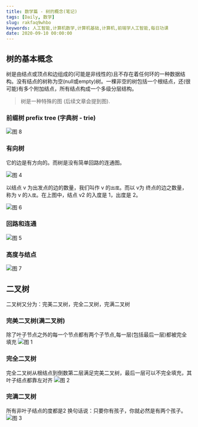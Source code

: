 ```yaml
---
title: 数学篇 - 树的概念(笔记)
tags: [Daily, 数学]
slug: rakfaq9whbo
keywords: 人工智能,计算机数学,计算机基础,计算机,前端学人工智能,每日功课
date: 2020-09-10 00:00:00
---
```


## 树的基本概念

树是由结点或顶点和边组成的(可能是非线性的)且不存在着任何环的一种数据结构。没有结点的树称为空(null或empty)树。一棵非空的树包括一个根结点，还(很可能)有多个附加结点，所有结点构成一个多级分层结构。

> 树是一种特殊的图 (后续文章会提到图).


### 前缀树 prefix tree (字典树 - trie)

![图 8](https://incomparable9527.coding.net/p/imageBed/d/imageBed/git/raw/master/dc55d3f7c58c5e38030f58b6a11af37a8535c56b0dfd02b2b9401da912c11247.png)  



### 有向树
它的边是有方向的。而树是没有简单回路的连通图。

![图 4](https://incomparable9527.coding.net/p/imageBed/d/imageBed/git/raw/master/d338189fc4a8f481e78f1b2dfc233092a86de06c3cde4aa1b4b66c0bbc4d0974.png)  

以结点 v 为出发点的边的数量，我们叫作 v 的`出度`。而以 v为 终点的边之数量，称为 v 的`入度`。在上图中，结点 v2​ 的入度是 1，出度是 2。

![图 6](https://incomparable9527.coding.net/p/imageBed/d/imageBed/git/raw/master/ef20833f4e203927f14b2cd38fb4aa4a745189edcd2a9bb7f718cf3ccbe724fc.png)  


### 回路和连通

![图 5](https://incomparable9527.coding.net/p/imageBed/d/imageBed/git/raw/master/78550e24c117088c62a2ccb3a770704d8f6a1aa3c0b8335f5f3e45ff2c9d40a3.png)  


### 高度与结点
![图 7](https://incomparable9527.coding.net/p/imageBed/d/imageBed/git/raw/master/eee7e70c2d8c6917c8315cc3d6d57e183450a66161268acd129933c0d50a70c3.png)  



## 二叉树
二叉树又分为：完美二叉树，完全二叉树，完满二叉树

### 完美二叉树(满二叉树)
除了叶子节点之外的每一个节点都有两个子节点,每一层(包括最后一层)都被完全填充
![图 1](https://incomparable9527.coding.net/p/imageBed/d/imageBed/git/raw/master/4bf41f860a4d23494c030df8f4bba58a7e13fd76d6a1c865d719bd1408907e2a.png)  


### 完全二叉树
完全二叉树从根结点到倒数第二层满足完美二叉树，最后一层可以不完全填充，其叶子结点都靠左对齐
![图 2](https://incomparable9527.coding.net/p/imageBed/d/imageBed/git/raw/master/36856163c4ab4de51257b6a164490c7fa91b36850273ece7db420fea7b25cd5d.png)  

### 完满二叉树
所有非叶子结点的度都是2
换句话说：只要你有孩子，你就必然是有两个孩子。
![图 3](https://incomparable9527.coding.net/p/imageBed/d/imageBed/git/raw/master/2cf115b05053cd1f809651a82255731d9bc1d5a0269ca7228de1ecefccba5a0e.png)  


